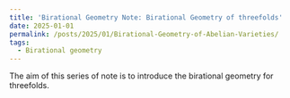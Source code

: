 ```yaml
---
title: 'Birational Geometry Note: Birational Geometry of threefolds'
date: 2025-01-01
permalink: /posts/2025/01/Birational-Geometry-of-Abelian-Varieties/
tags:
  - Birational geometry
---
```


The aim of this series of note is to introduce the birational geometry for threefolds. 

